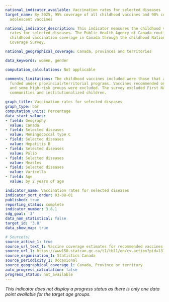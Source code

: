 ```yaml
---
national_indicator_available: Vaccination rates for selected diseases
target_name: By 2025, 95% coverage of all childhood vaccines and 90% coverage of all
  adolescent vaccines

national_indicator_description: This indicator measures the childhood vaccination
  rates for selected diseases. The Public Health Agency of Canada routinely monitors
  childhood vaccination coverage in Canada through the childhood National Immunization
  Coverage Survey.

national_geographical_coverage: Canada, provinces and territories

data_keywords: women, gender

computation_calculations: Not applicable

comments_limitations: The childhood vaccines included were those that are publicly
  funded under provincial/territorial programs. Vaccines recommended only for travel
  and some high-risk groups were excluded. The survey excluded First Nations on-reserve
  communities and institutionalized children.

graph_title: Vaccination rates for selected diseases
graph_type: bar
computation_units: Percentage
data_start_values:
- field: Geography
  value: Canada
- field: Selected diseases
  value: Meningococcal type C
- field: Selected diseases
  value: Hepatitis B
- field: Selected diseases
  value: Polio
- field: Selected diseases
  value: Measles
- field: Selected diseases
  value: Varicella
- field: Age
  value: by 2 years of age

indicator_name: Vaccination rates for selected diseases
indicator_sort_order: 03-08-01
published: true
reporting_status: complete
indicator_number: 3.8.1
sdg_goal: '3'
data_non_statistical: false
target_id: '3.8'
data_show_map: true

# Source(s)
source_active_1: true
source_url_text_1: Vaccine coverage estimates for recommended vaccines in children and pregnant women
source_url_1: https://www150.statcan.gc.ca/t1/tbl1/en/cv.action?pid=1310087001
source_organisation_1: Statistics Canada
source_periodicity_1: Occasional
source_geographical_coverage_1: Canada, Province or territory
auto_progress_calculation: false
progress_status: not_available
---
```

<i>This indicator does not display a progress status as there is only one data point available for the target age groups.</i>